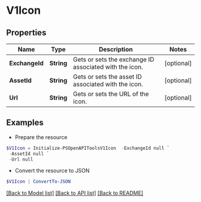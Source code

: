 # V1Icon
## Properties

Name | Type | Description | Notes
------------ | ------------- | ------------- | -------------
**ExchangeId** | **String** | Gets or sets the exchange ID associated with the icon. | [optional] 
**AssetId** | **String** | Gets or sets the asset ID associated with the icon. | [optional] 
**Url** | **String** | Gets or sets the URL of the icon. | [optional] 

## Examples

- Prepare the resource
```powershell
$V1Icon = Initialize-PSOpenAPIToolsV1Icon  -ExchangeId null `
 -AssetId null `
 -Url null
```

- Convert the resource to JSON
```powershell
$V1Icon | ConvertTo-JSON
```

[[Back to Model list]](../README.md#documentation-for-models) [[Back to API list]](../README.md#documentation-for-api-endpoints) [[Back to README]](../README.md)

